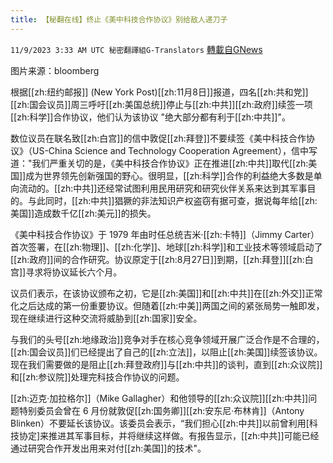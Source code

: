 ```yaml
---
title: 【秘翻在线】终止《美中科技合作协议》别给敌人递刀子
---
```

`11/9/2023 3:33 AM UTC 秘密翻譯組G-Translators` [轉載自GNews](https://gnews.org/articles/1946916)

图片来源：bloomberg

根据[[zh:纽约邮报]] (New York Post)[[zh:11月8日]]报道，四名[[zh:共和党]][[zh:国会议员]]周三呼吁[[zh:美国总统]]停止与[[zh:中共]][[zh:政府]]续签一项[[zh:科学]]合作协议，他们认为该协议 "绝大部分都有利于[[zh:中共]]"。

数位议员在联名致[[zh:白宫]]的信中敦促[[zh:拜登]]不要续签《美中科技合作协议》（US-China Science and Technology Cooperation Agreement），信中写道："我们严重关切的是，《美中科技合作协议》正在推进[[zh:中共]]取代[[zh:美国]]成为世界领先创新强国的野心。很明显，[[zh:科学]]合作的利益绝大多数是单向流动的。[[zh:中共]]还经常试图利用民用研究和研究伙伴关系来达到其军事目的。与此同时，[[zh:中共]]猖獗的非法知识产权盗窃有据可查，据说每年给[[zh:美国]]造成数千亿[[zh:美元]]的损失。

《美中科技合作协议》于 1979 年由时任总统吉米·[[zh:卡特]]（Jimmy Carter）首次签署，在[[zh:物理]]、[[zh:化学]]、地球[[zh:科学]]和工业技术等领域启动了[[zh:政府]]间的合作研究。协议原定于[[zh:8月27日]]到期，[[zh:拜登]][[zh:白宫]]寻求将协议延长六个月。

议员们表示，在该协议颁布之初，它是[[zh:美国]]和[[zh:中共]]在[[zh:外交]]正常化之后达成的第一份重要协议。但随着[[zh:中美]]两国之间的紧张局势一触即发，现在继续进行这种交流将威胁到[[zh:国家]]安全。

与我们的头号[[zh:地缘政治]]竞争对手在核心竞争领域开展广泛合作是不合理的，[[zh:国会议员]]们已经提出了自己的[[zh:立法]]，以阻止[[zh:美国]]续签该协议。现在我们需要做的是阻止[[zh:拜登政府]]与[[zh:中共]]的谈判，直到[[zh:众议院]]和[[zh:参议院]]处理完科技合作协议的问题。

[[zh:迈克·加拉格尔]]（Mike Gallagher）和他领导的[[zh:众议院]][[zh:中共]]问题特别委员会曾在 6 月份就敦促[[zh:国务卿]][[zh:安东尼·布林肯]]（Antony Blinken）不要延长该协议。该委员会表示，“我们担心[[zh:中共]]以前曾利用\[科技协定\]来推进其军事目标，并将继续这样做。有报告显示，[[zh:中共]]可能已经通过研究合作开发出用来对付[[zh:美国]]的技术"。
